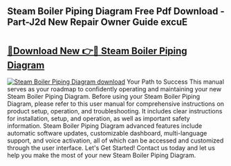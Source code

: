 ## Steam Boiler Piping Diagram Free Pdf Download - Part-J2d New Repair Owner Guide excuE

# <h2><a href="http://dftsth.blite.top/?on=Steam+Boiler+Piping+Diagram">🔗Download New 👉🔴 Steam Boiler Piping Diagram</a></h2>

[![Steam Boiler Piping Diagram download](https://i.imgur.com/lujVjoI.png)](http://dftsth.blite.top/?on=Steam+Boiler+Piping+Diagram)
Your Path to Success This manual serves as your roadmap to confidently operating and maintaining your new Steam Boiler Piping Diagram. Before using your Steam Boiler Piping Diagram, please refer to this user manual for comprehensive instructions on product setup, operation, and troubleshooting. It includes clear instructions for installation, setup, and operation, as well as important safety information. Steam Boiler Piping Diagram advanced features include automatic software updates, customizable dashboard, multi-language support, and voice activation, all of which can be accessed and customized through the user interface. Let's Get Started! Contact us today and let us help you make the most of your new Steam Boiler Piping Diagram.

